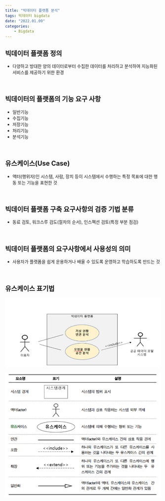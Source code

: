 ```yaml
---
title: "빅데이터 플랫폼 분석"
tags: 빅데이터 bigdata 
date: "2022.01.09"
categories: 
    - Bigdata
---
```


## 빅데이터 플랫폼 정의
- 다양하고 방대한 양의 데이터로부터 수집한 데이터를 처리하고 분석하여 지능화된 서비스를 제공하기 위한 환경

<br>

## 빅데이터의 플랫폼의 기능 요구 사항
- 일반기능
- 수집기능
- 저장기능
- 처리기능
- 분석기능

<br>

## 유스케이스(Use Case)
- 액터(행위자)인 시스템, 사람, 장치 등이 시스템에서 수행하는 특정 목표에 대한 행동 또는 기능을 표현한 것

<br>

## 빅데이터 플랫폼 구축 요구사항의 검증 기법 분류
- 동료 검토, 워크스루 검도(절차의 순서), 인스펙션 검토(특정 부분 점검)

<br>

## 빅데이터 플랫폼의 요구사항에서 사용성의 의미
- 사용자가 플랫폼을 쉽게 운용하거나 배울 수 있도록 운영하고 학습하도록 만드는 것

<br>

## 유스케이스 표기법

![](/assets/images/usecase1.PNG)

![](/assets/images/usecase2.PNG)